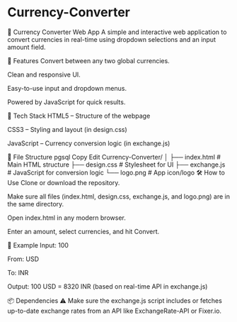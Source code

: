 # Currency-Converter
💱 Currency Converter Web App
A simple and interactive web application to convert currencies in real-time using dropdown selections and an input amount field.

🚀 Features
Convert between any two global currencies.

Clean and responsive UI.

Easy-to-use input and dropdown menus.

Powered by JavaScript for quick results.

🧾 Tech Stack
HTML5 – Structure of the webpage

CSS3 – Styling and layout (in design.css)

JavaScript – Currency conversion logic (in exchange.js)

📂 File Structure
pgsql
Copy
Edit
Currency-Converter/
│
├── index.html          # Main HTML structure
├── design.css          # Stylesheet for UI
├── exchange.js         # JavaScript for conversion logic
└── logo.png            # App icon/logo
🛠 How to Use
Clone or download the repository.

Make sure all files (index.html, design.css, exchange.js, and logo.png) are in the same directory.

Open index.html in any modern browser.

Enter an amount, select currencies, and hit Convert.

📌 Example
Input: 100

From: USD

To: INR

Output: 100 USD = 8320 INR (based on real-time API in exchange.js)

📦 Dependencies
⚠️ Make sure the exchange.js script includes or fetches up-to-date exchange rates from an API like ExchangeRate-API or Fixer.io.
